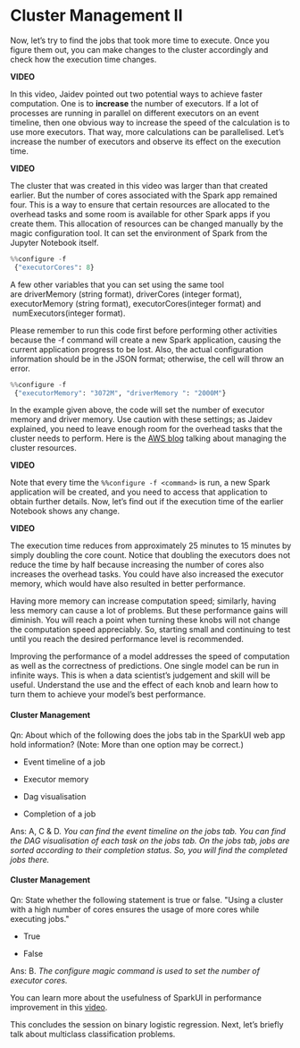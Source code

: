 # Cluster Management II

Now, let’s try to find the jobs that took more time to execute. Once you figure them out, you can make changes to the cluster accordingly and check how the execution time changes. 

**VIDEO**

In this video, Jaidev pointed out two potential ways to achieve faster computation. One is to **increase** the number of executors. If a lot of processes are running in parallel on different executors on an event timeline, then one obvious way to increase the speed of the calculation is to use more executors. That way, more calculations can be parallelised. Let’s increase the number of executors and observe its effect on the execution time.

**VIDEO**

The cluster that was created in this video was larger than that created earlier. But the number of cores associated with the Spark app remained four. This is a way to ensure that certain resources are allocated to the overhead tasks and some room is available for other Spark apps if you create them. This allocation of resources can be changed manually by the magic configuration tool. It can set the environment of Spark from the Jupyter Notebook itself. 

```python
%%configure -f
 {"executorCores": 8}
```

A few other variables that you can set using the same tool are driverMemory (string format), driverCores (integer format), executorMemory (string format), executorCores(integer format) and  numExecutors(integer format). 

Please remember to run this code first before performing other activities because the -f command will create a new Spark application, causing the current application progress to be lost. Also, the actual configuration information should be in the JSON format; otherwise, the cell will throw an error.

```python
%%configure -f
 {"executorMemory": "3072M", "driverMemory ": "2000M"}
```

In the example given above, the code will set the number of executor memory and driver memory. Use caution with these settings; as Jaidev explained, you need to leave enough room for the overhead tasks that the cluster needs to perform. Here is the [AWS blog](https://aws.amazon.com/blogs/big-data/best-practices-for-successfully-managing-memory-for-apache-spark-applications-on-amazon-emr/) talking about managing the cluster resources. 

**VIDEO**

Note that every time the `%%configure -f <command>` is run, a new Spark application will be created, and you need to access that application to obtain further details. Now, let’s find out if the execution time of the earlier Notebook shows any change. 

**VIDEO**

The execution time reduces from approximately 25 minutes to 15 minutes by simply doubling the core count. Notice that doubling the executors does not reduce the time by half because increasing the number of cores also increases the overhead tasks. You could have also increased the executor memory, which would have also resulted in better performance.

Having more memory can increase computation speed; similarly, having less memory can cause a lot of problems. But these performance gains will diminish. You will reach a point when turning these knobs will not change the computation speed appreciably. So, starting small and continuing to test until you reach the desired performance level is recommended.

Improving the performance of a model addresses the speed of computation as well as the correctness of predictions. One single model can be run in infinite ways. This is when a data scientist’s judgement and skill will be useful. Understand the use and the effect of each knob and learn how to turn them to achieve your model’s best performance.

#### Cluster Management

Qn: About which of the following does the jobs tab in the SparkUI web app hold information? (Note: More than one option may be correct.)

- Event timeline of a job

- Executor memory

- Dag visualisation

- Completion of a job

Ans: A, C & D. *You can find the event timeline on the jobs tab. You can find the DAG visualisation of each task on the jobs tab. On the jobs tab, jobs are sorted according to their completion status. So, you will find the completed jobs there.*

#### Cluster Management

Qn: State whether the following statement is true or false. "Using a cluster with a high number of cores ensures the usage of more cores while executing jobs."

- True

- False

Ans: B. *The configure magic command is used to set the number of executor cores.*

You can learn more about the usefulness of SparkUI in performance improvement in this [video](https://youtu.be/VQOKk9jJGcw).

This concludes the session on binary logistic regression. Next, let’s briefly talk about multiclass classification problems.